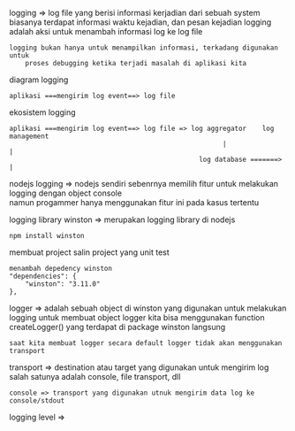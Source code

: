 logging => log file yang berisi informasi kerjadian dari sebuah system
    biasanya terdapat informasi waktu kejadian, dan pesan kejadian
    logging adalah aksi untuk menambah informasi log ke log file

    logging bukan hanya untuk menampilkan informasi, terkadang digunakan untuk
        proses debugging ketika terjadi masalah di aplikasi kita

diagram logging
    
    aplikasi ===mengirim log event==> log file

ekosistem logging
    
    aplikasi ===mengirim log event==> log file => log aggregator    log management
                                                          |               |
                                                    log database =======> |

nodejs logging => nodejs sendiri sebenrnya memilih fitur untuk melakukan logging dengan object console    
    namun progammer hanya menggunakan fitur ini pada kasus tertentu

logging library
    winston => merupakan logging library di nodejs

    npm install winston

membuat project
    salin project yang unit test

    menambah depedency winston
    "dependencies": {
        "winston": "3.11.0"
    },

logger => adalah sebuah object di winston yang digunakan untuk melakukan logging
    untuk membuat object logger kita bisa menggunakan function
        createLogger() yang terdapat di package winston langsung

    saat kita membuat logger secara default logger tidak akan menggunakan transport

transport => destination atau target yang digunakan untuk mengirim log
    salah satunya adalah console, file transport, dll

    console => transport yang digunakan utnuk mengirim data log ke console/stdout

logging level => 